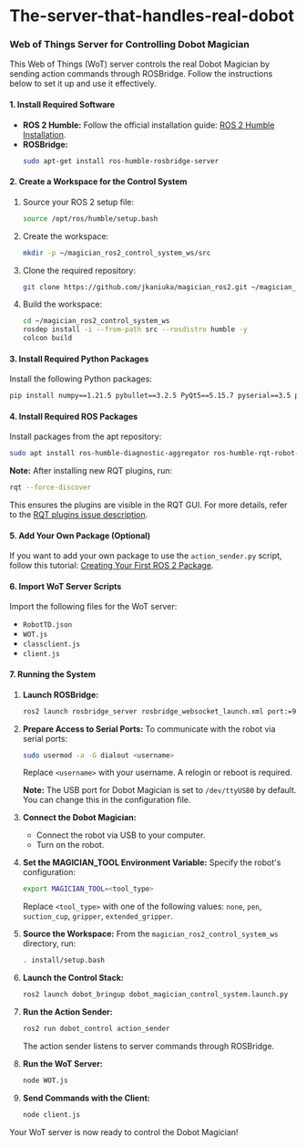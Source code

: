 # The-server-that-handles-real-dobot
### Web of Things Server for Controlling Dobot Magician

This Web of Things (WoT) server controls the real Dobot Magician by sending action commands through ROSBridge. Follow the instructions below to set it up and use it effectively.

#### 1. Install Required Software

- **ROS 2 Humble:** Follow the official installation guide: [ROS 2 Humble Installation](https://docs.ros.org/en/humble/Installation/Ubuntu-Install-Debs.html).
- **ROSBridge:**
  ```bash
  sudo apt-get install ros-humble-rosbridge-server
  ```

#### 2. Create a Workspace for the Control System

1. Source your ROS 2 setup file:
   ```bash
   source /opt/ros/humble/setup.bash
   ```
2. Create the workspace:
   ```bash
   mkdir -p ~/magician_ros2_control_system_ws/src
   ```
3. Clone the required repository:
   ```bash
   git clone https://github.com/jkaniuka/magician_ros2.git ~/magician_ros2_control_system_ws/src
   ```
4. Build the workspace:
   ```bash
   cd ~/magician_ros2_control_system_ws
   rosdep install -i --from-path src --rosdistro humble -y
   colcon build
   ```

#### 3. Install Required Python Packages

Install the following Python packages:
```bash
pip install numpy==1.21.5 pybullet==3.2.5 PyQt5==5.15.7 pyserial==3.5 pytest==6.2.5 python_qt_binding==0.3.4 setuptools==58.2.0 transforms3d==0.4.1
```

#### 4. Install Required ROS Packages

Install packages from the apt repository:
```bash
sudo apt install ros-humble-diagnostic-aggregator ros-humble-rqt-robot-monitor python3-pykdl
```
**Note:** After installing new RQT plugins, run:
```bash
rqt --force-discover
```
This ensures the plugins are visible in the RQT GUI. For more details, refer to the [RQT plugins issue description](https://docs.ros.org/).

#### 5. Add Your Own Package (Optional)

If you want to add your own package to use the `action_sender.py` script, follow this tutorial: [Creating Your First ROS 2 Package](https://docs.ros.org/en/humble/Tutorials/Beginner-Client-Libraries/Creating-Your-First-ROS2-Package.html).

#### 6. Import WoT Server Scripts

Import the following files for the WoT server:
- `RobotTD.json`
- `WOT.js`
- `classclient.js`
- `client.js`

#### 7. Running the System

1. **Launch ROSBridge:**
   ```bash
   ros2 launch rosbridge_server rosbridge_websocket_launch.xml port:=9091
   ```
2. **Prepare Access to Serial Ports:**
   To communicate with the robot via serial ports:
   ```bash
   sudo usermod -a -G dialout <username>
   ```
   Replace `<username>` with your username. A relogin or reboot is required.

   **Note:** The USB port for Dobot Magician is set to `/dev/ttyUSB0` by default. You can change this in the configuration file.

3. **Connect the Dobot Magician:**
   - Connect the robot via USB to your computer.
   - Turn on the robot.

4. **Set the MAGICIAN_TOOL Environment Variable:**
   Specify the robot's configuration:
   ```bash
   export MAGICIAN_TOOL=<tool_type>
   ```
   Replace `<tool_type>` with one of the following values: `none`, `pen`, `suction_cup`, `gripper`, `extended_gripper`.

5. **Source the Workspace:**
   From the `magician_ros2_control_system_ws` directory, run:
   ```bash
   . install/setup.bash
   ```

6. **Launch the Control Stack:**
   ```bash
   ros2 launch dobot_bringup dobot_magician_control_system.launch.py
   ```

7. **Run the Action Sender:**
   ```bash
   ros2 run dobot_control action_sender
   ```
   The action sender listens to server commands through ROSBridge.

8. **Run the WoT Server:**
   ```bash
   node WOT.js
   ```
9. **Send Commands with the Client:**
   ```bash
   node client.js
   ```

Your WoT server is now ready to control the Dobot Magician!


